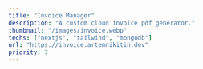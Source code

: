 ```yaml
---
title: "Invoice Manager"
description: "A custom cloud invoice pdf generator."
thumbnail: "/images/invoice.webp"
techs: ["nextjs", "tailwind", "mongodb"]
url: "https://invoice.artemnikitin.dev"
priority: 7
---
```

